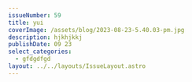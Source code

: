 ```yaml
---
issueNumber: 59
title: yui
coverImage: /assets/blog/2023-08-23-5.40.03-pm.jpg
description: hjkhjkkj
publishDate: 09 23
select_categories:
  - gfdgdfgd
layout: ../../layouts/IssueLayout.astro
---
```

